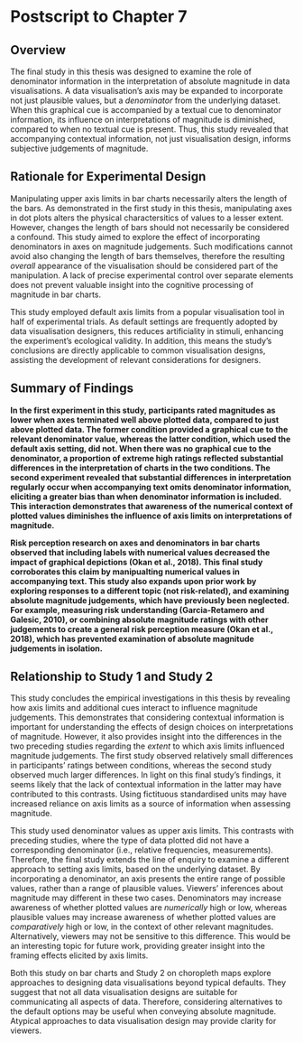 # Postscript to Chapter 7

## Overview

The final study in this thesis was designed to examine the role of denominator information in the interpretation of absolute magnitude in data visualisations. A data visualisation’s axis may be expanded to incorporate not just plausible values, but a *denominator* from the underlying dataset. When this graphical cue is accompanied by a textual cue to denominator information, its influence on interpretations of magnitude is diminished, compared to when no textual cue is present. Thus, this study revealed that accompanying contextual information, not just visualisation design, informs subjective judgements of magnitude.

## Rationale for Experimental Design

Manipulating upper axis limits in bar charts necessarily alters the length of the bars. As demonstrated in the first study in this thesis, manipulating axes in dot plots alters the physical charactersitics of values to a lesser extent. However, changes the length of bars should not necessarily be considered a confound. This study aimed to explore the effect of incorporating denominators in axes on magnitude judgements. Such modifications cannot avoid also changing the length of bars themselves, therefore the resulting *overall* appearance of the visualisation should be considered part of the manipulation. A lack of precise experimental control over separate elements does not prevent valuable insight into the cognitive processing of magnitude in bar charts.

This study employed default axis limits from a popular visualisation tool in half of experimental trials. As default settings are frequently adopted by data visualisation designers, this reduces artificiality in stimuli, enhancing the experiment’s ecological validity. In addition, this means the study’s conclusions are directly applicable to common visualisation designs, assisting the development of relevant considerations for designers.

## Summary of Findings

**In the first experiment in this study, participants rated magnitudes as lower when axes terminated well above plotted data, compared to just above plotted data. The former condition provided a graphical cue to the relevant denominator value, whereas the latter condition, which used the default axis setting, did not. When there was no graphical cue to the denominator, a proportion of extreme high ratings reflected substantial differences in the interpretation of charts in the two conditions. The second experiment revealed that substantial differences in interpretation regularly occur when accompanying text omits denominator information, eliciting a greater bias than when denominator information is included. This interaction demonstrates that awareness of the numerical context of plotted values diminishes the influence of axis limits on interpretations of magnitude.**

**Risk perception research on axes and denominators in bar charts observed that including labels with numerical values decreased the impact of graphical depictions (Okan et al., 2018). This final study corroborates this claim by manipualting numerical values in accompanying text. This study also expands upon prior work by exploring responses to a different topic (not risk-related), and examining absolute magnitude judgements, which have previously been neglected. For example, measuring risk understanding (Garcia-Retamero and Galesic, 2010), or combining absolute magnitude ratings with other judgements to create a general risk perception measure (Okan et al., 2018), which has prevented examination of absolute magnitude judgements in isolation.**

## Relationship to Study 1 and Study 2

This study concludes the empirical investigations in this thesis by revealing how axis limits and additional cues interact to influence magnitude judgements. This demonstrates that considering contextual information is important for understanding the effects of design choices on interpretations of magnitude. However, it also provides insight into the differences in the two preceding studies regarding the *extent* to which axis limits influenced magnitude judgements. The first study observed relatively small differences in participants’ ratings between conditions, whereas the second study observed much larger differences. In light on this final study’s findings, it seems likely that the lack of contextual information in the latter may have contributed to this contrasts. Using fictituous standardised units may have increased reliance on axis limits as a source of information when assessing magnitude.

This study used denominator values as upper axis limits. This contrasts with preceding studies, where the type of data plotted did not have a corresponding denominator (i.e., relative frequencies, measurements). Therefore, the final study extends the line of enquiry to examine a different approach to setting axis limits, based on the underlying dataset. By incorporating a denominator, an axis presents the entire range of possible values, rather than a range of plausible values. Viewers’ inferences about magnitude may different in these two cases. Denominators may increase awareness of whether plotted values are *numerically* high or low, whereas plausible values may increase awareness of whether plotted values are *comparatively* high or low, in the context of other relevant magnitudes. Alternatively, viewers may not be sensitive to this difference. This would be an interesting topic for future work, providing greater insight into the framing effects elicited by axis limits.

Both this study on bar charts and Study 2 on choropleth maps explore approaches to designing data visualisations beyond typical defaults. They suggest that not all data visualisation designs are suitable for communicating all aspects of data. Therefore, considering alternatives to the default options may be useful when conveying absolute magnitude. Atypical approaches to data visualisation design may provide clarity for viewers.




